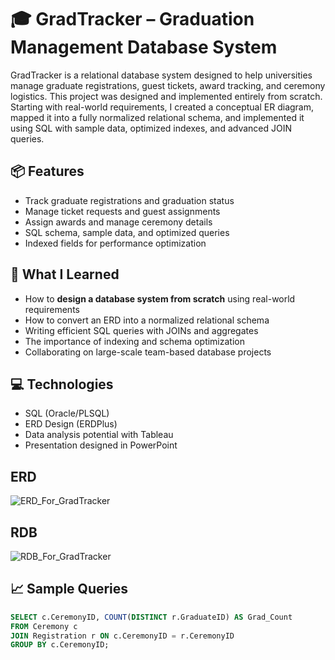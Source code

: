 # 🎓 GradTracker – Graduation Management Database System

GradTracker is a relational database system designed to help universities manage graduate registrations, guest tickets, award tracking, and ceremony logistics. This project was designed and implemented entirely from scratch. Starting with real-world requirements, I created a conceptual ER diagram, mapped it into a fully normalized relational schema, and implemented it using SQL with sample data, optimized indexes, and advanced JOIN queries.

## 📦 Features
- Track graduate registrations and graduation status
- Manage ticket requests and guest assignments
- Assign awards and manage ceremony details
- SQL schema, sample data, and optimized queries
- Indexed fields for performance optimization

## 🧠 What I Learned
- How to **design a database system from scratch** using real-world requirements
- How to convert an ERD into a normalized relational schema
- Writing efficient SQL queries with JOINs and aggregates
- The importance of indexing and schema optimization
- Collaborating on large-scale team-based database projects

## 💻 Technologies
- SQL (Oracle/PLSQL)
- ERD Design (ERDPlus)
- Data analysis potential with Tableau
- Presentation designed in PowerPoint

## ERD
![ERD_For_GradTracker](https://github.com/user-attachments/assets/99d96ef1-3e29-4ab9-be83-b9cadd790a80)

## RDB
![RDB_For_GradTracker](https://github.com/user-attachments/assets/9fafb2e1-22f2-4c1d-a069-52513886a5b2)

## 📈 Sample Queries
```sql
SELECT c.CeremonyID, COUNT(DISTINCT r.GraduateID) AS Grad_Count
FROM Ceremony c
JOIN Registration r ON c.CeremonyID = r.CeremonyID
GROUP BY c.CeremonyID;
